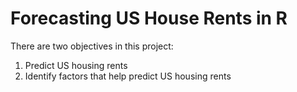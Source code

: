 # Forecasting US House Rents in R

There are two objectives in this project:
1. Predict US housing rents
2. Identify factors that help predict US housing rents
